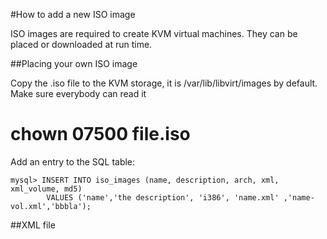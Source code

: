 #How to add a new ISO image

ISO images are required to create KVM virtual machines. They can be placed or downloaded at run time.

##Placing your own ISO image

Copy the .iso file to the KVM storage, it is /var/lib/libvirt/images by default. Make sure everybody can read it

   # chown 07500 file.iso
  
Add an entry to the SQL table:

    mysql> INSERT INTO iso_images (name, description, arch, xml, xml_volume, md5)
            VALUES ('name','the description', 'i386', 'name.xml' ,'name-vol.xml','bbbla');
  
##XML file

